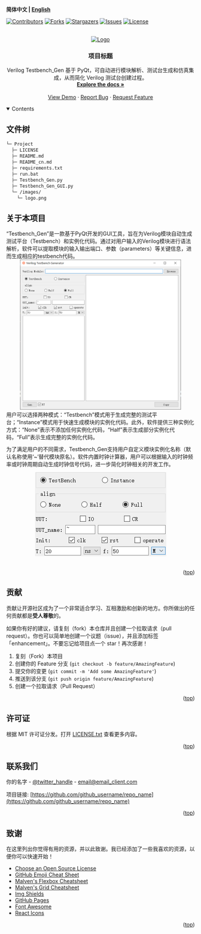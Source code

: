 **简体中文 | [English](README.md)**
<div id="top"></div>

[![Contributors][contributors-shield]][contributors-url]
[![Forks][forks-shield]][forks-url]
[![Stargazers][stars-shield]][stars-url]
[![Issues][issues-shield]][issues-url]
[![License][license-shield]][license-url]


<!-- PROJECT LOGO -->
<br />
<div align="center">
    <a href="https://github.com/MoonGrt/">
    <img src="images/logo.png" alt="Logo" width="80" height="80">
    </a>
<h3 align="center">项目标题</h3>
    <p align="center">
    Verilog Testbench_Gen 基于 PyQt，可自动进行模块解析、测试台生成和仿真集成，从而简化 Verilog 测试台创建过程。
    <br />
    <a href="https://github.com/MoonGrt/"><strong>Explore the docs »</strong></a>
    <br />
    <br />
    <a href="https://github.com/MoonGrt/">View Demo</a>
    ·
    <a href="https://github.com/MoonGrt//issues">Report Bug</a>
    ·
    <a href="https://github.com/MoonGrt//issues">Request Feature</a>
    </p>
</div>




<!-- CONTENTS -->
<details open>
  <summary>Contents</summary>
  <ol>
  </ol>
</details>





<!-- 文件树 -->
## 文件树

```
└─ Project
  ├─ LICENSE
  ├─ README.md
  ├─ README_cn.md
  ├─ requirements.txt
  ├─ run.bat
  ├─ Testbench_Gen.py
  ├─ Testbench_Gen_GUI.py
  └─ /images/
    └─ logo.png

```



<!-- 关于本项目 -->
## 关于本项目

<p style=" margin-top:0px; margin-bottom:0px; margin-left:0px; margin-right:0px; -qt-block-indent:0; text-indent:0px;">“Testbench_Gen”是一款基于PyQt开发的GUI工具，旨在为Verilog模块自动生成测试平台（Testbench）和实例化代码。通过对用户输入的Verilog模块进行语法解析，软件可以提取模块的输入输出端口、参数（parameters）等关键信息，进而生成相应的testbench代码。</p>
<p align="center" style=" margin-top:0px; margin-bottom:0px; margin-left:0px; margin-right:0px; -qt-block-indent:0; text-indent:0px;"><img src="images/Testbench_Gen.png" height="400" /></p>
<p style=" margin-top:0px; margin-bottom:0px; margin-left:0px; margin-right:0px; -qt-block-indent:0; text-indent:0px;">用户可以选择两种模式：“Testbench”模式用于生成完整的测试平台；“Instance”模式用于快速生成模块的实例化代码。此外，软件提供三种实例化方式：“None”表示不添加任何实例化代码，“Half”表示生成部分实例化代码，“Full”表示生成完整的实例化代码。</p>
<p style=" margin-top:12px; margin-bottom:12px; margin-left:0px; margin-right:0px; -qt-block-indent:0; text-indent:0px;">为了满足用户的不同需求，Testbench_Gen支持用户自定义模块实例化名称（默认名称使用‘~’替代模块原名）。软件内置时钟计算器，用户可以根据输入的时钟频率或时钟周期自动生成时钟信号代码，进一步简化时钟相关的开发工作。</p>
<p align="center" style=" margin-top:0px; margin-bottom:0px; margin-left:0px; margin-right:0px; -qt-block-indent:0; text-indent:0px;"><img src="images/Setting.png" /></p>
<p style="-qt-paragraph-type:empty; margin-top:0px; margin-bottom:0px; margin-left:0px; margin-right:0px; -qt-block-indent:0; text-indent:0px;"><br /></p></body></html>
<p align="right">(<a href="#top">top</a>)</p>



<!-- 贡献 -->
## 贡献

贡献让开源社区成为了一个非常适合学习、互相激励和创新的地方。你所做出的任何贡献都是**受人尊敬**的。

如果你有好的建议，请复刻（fork）本仓库并且创建一个拉取请求（pull request）。你也可以简单地创建一个议题（issue），并且添加标签「enhancement」。不要忘记给项目点一个 star！再次感谢！

1. 复刻（Fork）本项目
2. 创建你的 Feature 分支 (`git checkout -b feature/AmazingFeature`)
3. 提交你的变更 (`git commit -m 'Add some AmazingFeature'`)
4. 推送到该分支 (`git push origin feature/AmazingFeature`)
5. 创建一个拉取请求（Pull Request）
<p align="right">(<a href="#top">top</a>)</p>



<!-- 许可证 -->
## 许可证

根据 MIT 许可证分发。打开 [LICENSE.txt](LICENSE.txt) 查看更多内容。
<p align="right">(<a href="#top">top</a>)</p>



<!-- 联系我们 -->
## 联系我们

你的名字 - [@twitter_handle](https://twitter.com/twitter_handle) - email@email_client.com

项目链接: [https://github.com/github_username/repo_name](https://github.com/github_username/repo_name)
<p align="right">(<a href="#top">top</a>)</p>



<!-- 致谢 -->
## 致谢

在这里列出你觉得有用的资源，并以此致谢。我已经添加了一些我喜欢的资源，以便你可以快速开始！

* [Choose an Open Source License](https://choosealicense.com)
* [GitHub Emoji Cheat Sheet](https://www.webpagefx.com/tools/emoji-cheat-sheet)
* [Malven's Flexbox Cheatsheet](https://flexbox.malven.co/)
* [Malven's Grid Cheatsheet](https://grid.malven.co/)
* [Img Shields](https://shields.io)
* [GitHub Pages](https://pages.github.com)
* [Font Awesome](https://fontawesome.com)
* [React Icons](https://react-icons.github.io/react-icons/search)
<p align="right">(<a href="#top">top</a>)</p>




<!-- MARKDOWN LINKS & IMAGES -->
<!-- https://www.markdownguide.org/basic-syntax/#reference-style-links -->
[contributors-shield]: https://img.shields.io/github/contributors/MoonGrt/.svg?style=for-the-badge
[contributors-url]: https://github.com/MoonGrt//graphs/contributors
[forks-shield]: https://img.shields.io/github/forks/MoonGrt/.svg?style=for-the-badge
[forks-url]: https://github.com/MoonGrt//network/members
[stars-shield]: https://img.shields.io/github/stars/MoonGrt/.svg?style=for-the-badge
[stars-url]: https://github.com/MoonGrt//stargazers
[issues-shield]: https://img.shields.io/github/issues/MoonGrt/.svg?style=for-the-badge
[issues-url]: https://github.com/MoonGrt//issues
[license-shield]: https://img.shields.io/github/license/MoonGrt/.svg?style=for-the-badge
[license-url]: https://github.com/MoonGrt//blob/master/LICENSE

